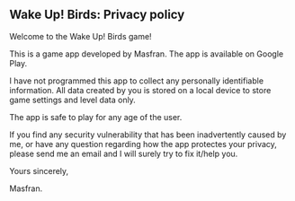 ## Wake Up! Birds: Privacy policy

Welcome to the Wake Up! Birds game!

This is a game app developed by Masfran. The app is available on Google Play.

I have not programmed this app to collect any personally identifiable information. All data created by you is stored on a local device to store game settings and level data only.

The app is safe to play for any age of the user.

If you find any security vulnerability that has been inadvertently caused by me, or have any question regarding how the app protectes your privacy, please send me an email and I will surely try to fix it/help you.


Yours sincerely,  

Masfran.
